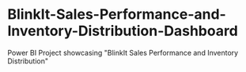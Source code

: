 # BlinkIt-Sales-Performance-and-Inventory-Distribution-Dashboard
Power BI Project showcasing "BlinkIt Sales Performance and Inventory Distribution"

